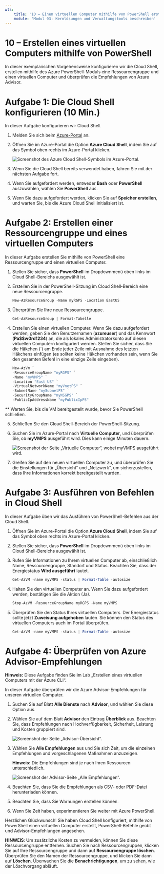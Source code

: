 ```yaml
---
wts:
    title: '10 – Einen virtuellen Computer mithilfe von PowerShell erstellen (10 Min.)'
    module: 'Modul 03: Kernlösungen und Verwaltungstools beschreiben'
---
```

# 10 – Erstellen eines virtuellen Computers mithilfe von PowerShell

In dieser exemplarischen Vorgehensweise konfigurieren wir die Cloud Shell, erstellen mithilfe des Azure PowerShell-Moduls eine Ressourcengruppe und einen virtuellen Computer und überprüfen die Empfehlungen von Azure Advisor. 

# Aufgabe 1: Die Cloud Shell konfigurieren (10 Min.)

In dieser Aufgabe konfigurieren wir Cloud Shell. 

1. Melden Sie sich beim [Azure-Portal](https://portal.azure.com) an.

2. Öffnen Sie im Azure-Portal die Option **Azure Cloud Shell**, indem Sie auf das Symbol oben rechts im Azure-Portal klicken.

    ![Screenshot des Azure Cloud Shell-Symbols im Azure-Portal.](../images/1002.png)

3. Wenn Sie die Cloud Shell bereits verwendet haben, fahren Sie mit der nächsten Aufgabe fort. 

4. Wenn Sie aufgefordert werden, entweder **Bash** oder **PowerShell** auszuwählen, wählen Sie **PowerShell** aus.

5. Wenn Sie dazu aufgefordert werden, klicken Sie auf **Speicher erstellen**, und warten Sie, bis die Azure Cloud Shell initialisiert ist. 

# Aufgabe 2: Erstellen einer Ressourcengruppe und eines virtuellen Computers

In dieser Aufgabe erstellen Sie mithilfe von PowerShell eine Ressourcengruppe und einen virtuellen Computer.  

1. Stellen Sie sicher, dass **PowerShell** im Dropdownmenü oben links im Cloud Shell-Bereichs ausgewählt ist.

2. Erstellen Sie in der PowerShell-Sitzung im Cloud Shell-Bereich eine neue Ressourcengruppe. 

    ```PowerShell
    New-AzResourceGroup -Name myRGPS -Location EastUS
    ```

3. Überprüfen Sie Ihre neue Ressourcengruppe. 

    ```PowerShell
    Get-AzResourceGroup | Format-Tabelle
    ```

4. Erstellen Sie einen virtuellen Computer. Wenn Sie dazu aufgefordert werden, geben Sie den Benutzernamen (**azureuser**) und das Kennwort (**Pa$$w0rd1234**) an, die als lokales Administratorkonto auf diesen virtuellen Computern konfiguriert werden. Stellen Sie sicher, dass Sie die Häkchen (`) am Ende jeder Zeile mit Ausnahme des letzten Häkchens einfügen (es sollten keine Häkchen vorhanden sein, wenn Sie den gesamten Befehl in eine einzige Zeile eingeben).

    ```PowerShell
    New-AzVm `
    -ResourceGroupName "myRGPS" `
    -Name "myVMPS" `
    -Location "East US" `
    -VirtualNetworkName "myVnetPS" `
    -SubnetName "mySubnetPS" `
    -SecurityGroupName "myNSGPS" `
    -PublicIpAddressName "myPublicIpPS"
    ```
** Warten Sie, bis die VM bereitgestellt wurde, bevor Sie PowerShell schließen.

5. Schließen Sie den Cloud Shell-Bereich der PowerShell-Sitzung.

6. Suchen Sie im Azure-Portal nach **Virtuelle Computer**, und überprüfen Sie, ob **myVMPS** ausgeführt wird. Dies kann einige Minuten dauern.

    ![Screenshot der Seite „Virtuelle Computer“, wobei myVMPS ausgeführt wird.](../images/1001.png)

7. Greifen Sie auf den neuen virtuellen Computer zu, und überprüfen Sie die Einstellungen für „Übersicht“ und „Netzwerk“, um sicherzustellen, dass Ihre Informationen korrekt bereitgestellt wurden. 

# Aufgabe 3: Ausführen von Befehlen in Cloud Shell

In dieser Aufgabe üben wir das Ausführen von PowerShell-Befehlen aus der Cloud Shell. 

1. Öffnen Sie im Azure-Portal die Option **Azure Cloud Shell**, indem Sie auf das Symbol oben rechts im Azure-Portal klicken.

2. Stellen Sie sicher, dass **PowerShell** im Dropdownmenü oben links im Cloud Shell-Bereichs ausgewählt ist.

3. Rufen Sie Informationen zu Ihrem virtuellen Computer ab, einschließlich Name, Ressourcengruppe, Standort und Status. Beachten Sie, dass der Energiestatus **Wird ausgeführt** lautet.

    ```PowerShell
    Get-AzVM -name myVMPS -status | Format-Table -autosize
    ```

4. Halten Sie den virtuellen Computer an. Wenn Sie dazu aufgefordert werden, bestätigen Sie die Aktion (Ja). 

    ```PowerShell
    Stop-AzVM -ResourceGroupName myRGPS -Name myVMPS
    ```

5. Überprüfen Sie den Status Ihres virtuellen Computers. Der Energiestatus sollte jetzt **Zuweisung aufgehoben** lauten. Sie können den Status des virtuellen Computers auch im Portal überprüfen. 

    ```PowerShell
    Get-AzVM -name myVMPS -status | Format-Table -autosize
    ```

# Aufgabe 4: Überprüfen von Azure Advisor-Empfehlungen

**Hinweis:** Diese Aufgabe finden Sie im Lab „Erstellen eines virtuellen Computers mit der Azure CLI“. 

In dieser Aufgabe überprüfen wir die Azure Advisor-Empfehlungen für unseren virtuellen Computer. 

1. Suchen Sie auf Blatt **Alle Dienste** nach **Advisor**, und wählen Sie diese Option aus. 

2. Wählen Sie auf dem Blatt **Advisor** den Eintrag **Überblick** aus. Beachten Sie, dass Empfehlungen nach Hochverfügbarkeit, Sicherheit, Leistung und Kosten gruppiert sind. 

    ![Screenshot der Seite „Advisor-Übersicht“. ](../images/1003.png)

3. Wählen Sie **Alle Empfehlungen** aus und Sie sich Zeit, um die einzelnen Empfehlungen und vorgeschlagenen Maßnahmen anzuzeigen. 

    **Hinweis:** Die Empfehlungen sind je nach Ihren Ressourcen unterschiedlich. 

    ![Screenshot der Advisor-Seite „Alle Empfehlungen“. ](../images/1004.png)

4. Beachten Sie, dass Sie die Empfehlungen als CSV- oder PDF-Datei herunterladen können. 

5. Beachten Sie, dass Sie Warnungen erstellen können. 

6. Wenn Sie Zeit haben, experimentieren Sie weiter mit Azure PowerShell. 

Herzlichen Glückwunsch! Sie haben Cloud Shell konfiguriert, mithilfe von PowerShell einen virtuellen Computer erstellt, PowerShell-Befehle geübt und Advisor-Empfehlungen angesehen.

**HINWEIS**: Um zusätzliche Kosten zu vermeiden, können Sie diese Ressourcengruppe entfernen. Suchen Sie nach Ressourcengruppen, klicken Sie auf Ihre Ressourcengruppe und dann auf **Ressourcengruppe löschen**. Überprüfen Sie den Namen der Ressourcengruppe, und klicken Sie dann auf **Löschen**. Überwachen Sie die **Benachrichtigungen**, um zu sehen, wie der Löschvorgang abläuft.
